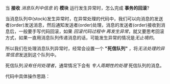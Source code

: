 
当 **接收** *消息队列中信息* 的 **模块** 运行发生异常时，怎么完成 **事务的回滚**?  
  
当消息队列中(stock)发生异常时，在异常处理的代码中，我们可以向消息的发送者(order)发送消息，然后通知发送者(order)处理，消息的发送者(order)接收到消息后，一般要手写代码回滚，如果 *回滚代码过程中 再发生异常*，就又要思考回滚方式，如果一直用消息队列传递消息的话，可能发生异常的情况是*无止境的*。
  
所以我们在处理消息队列异常时，经常会设置一个 **"死信队列"** ，将*无法处理的异常信息*发送到这个队列中。

死信队列*没有任何处理者*，通常情况下会有 *专人周期性的处理* 死信队列的消息。

代码中具体操作思路：
